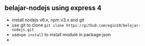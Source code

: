 belajar-nodejs using express 4
-------
- install nodejs v6.x, npm v3.x and git
- use git to clone `git clone https://github.com/egin10/belajar-nodejs.git`
- use`npm install` to install module in package.json
- 
